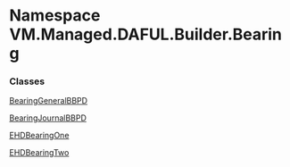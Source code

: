 # <a id="VM_Managed_DAFUL_Builder_Bearing"></a> Namespace VM.Managed.DAFUL.Builder.Bearing

### Classes

 [BearingGeneralBBPD](VM.Managed.DAFUL.Builder.Bearing.BearingGeneralBBPD.md)

 [BearingJournalBBPD](VM.Managed.DAFUL.Builder.Bearing.BearingJournalBBPD.md)

 [EHDBearingOne](VM.Managed.DAFUL.Builder.Bearing.EHDBearingOne.md)

 [EHDBearingTwo](VM.Managed.DAFUL.Builder.Bearing.EHDBearingTwo.md)

